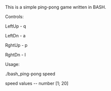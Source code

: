 This is a simple ping-pong game  written in BASH.

Controls:

LeftUp - q

LeftDn - a



RghtUp - p

RghtDn - l




Usage:

./bash_ping-pong speed

speed values -- number [1; 20]
